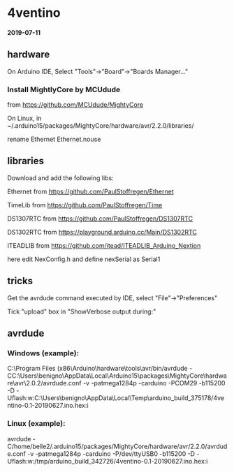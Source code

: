 # 4ventino

#### 2019-07-11

## hardware
On Arduino IDE, Select "Tools"->"Board"->"Boards Manager..."

### Install MightlyCore by MCUdude
from https://github.com/MCUdude/MightyCore
 
On Linux, in ~/.arduino15/packages/MightyCore/hardware/avr/2.2.0/libraries/

rename Ethernet Ethernet.nouse

## libraries
Download and add the following libs:

Ethernet  from https://github.com/PaulStoffregen/Ethernet
  
TimeLib   from https://github.com/PaulStoffregen/Time
  
DS1307RTC from https://github.com/PaulStoffregen/DS1307RTC
  
DS1302RTC from https://playground.arduino.cc/Main/DS1302RTC
  
ITEADLIB  from https://github.com/itead/ITEADLIB_Arduino_Nextion
 
here edit NexConfig.h and define nexSerial as Serial1

## tricks
Get the avrdude command executed by IDE, select "File"->"Preferences"

Tick "upload" box in "ShowVerbose output during:"

## avrdude
### Windows (example):

C:\Program Files (x86\Arduino\hardware\tools\avr/bin/avrdude
-CC:\Users\benigno\AppData\Local\Arduino15\packages\MightyCore\hardware\avr\2.0.2/avrdude.conf
-v
-patmega1284p
-carduino
-PCOM29
-b115200
-D
-Uflash:w:C:\Users\benigno\AppData\Local\Temp\arduino_build_375178/4ventino-0.1-20190627.ino.hex:i

### Linux (example):

avrdude
-C/home/belle2/.arduino15/packages/MightyCore/hardware/avr/2.2.0/avrdude.conf
-v
-patmega1284p
-carduino
-P/dev/ttyUSB0
-b115200
-D
-Uflash:w:/tmp/arduino_build_342726/4ventino-0.1-20190627.ino.hex:i
